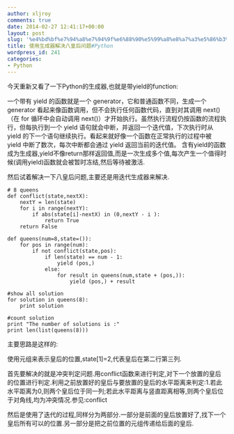 ```yaml
---
author: xljroy
comments: true
date: 2014-02-27 12:41:17+00:00
layout: post
slug: '%e4%bd%bf%e7%94%a8%e7%94%9f%e6%88%90%e5%99%a8%e8%a7%a3%e5%86%b3%e5%85%ab%e7%9a%87%e5%90%8e%e9%97%ae%e9%a2%98python'
title: 使用生成器解决八皇后问题#Python
wordpress_id: 241
categories:
- Python
---
```


今天重新又看了一下Python的生成器,也就是带yield的function:

一个带有 yield 的函数就是一个 generator，它和普通函数不同，生成一个 generator 看起来像函数调用，但不会执行任何函数代码，直到对其调用 next()（在 for 循环中会自动调用 next()）才开始执行。虽然执行流程仍按函数的流程执行，但每执行到一个 yield 语句就会中断，并返回一个迭代值，下次执行时从 yield 的下一个语句继续执行。看起来就好像一个函数在正常执行的过程中被 yield 中断了数次，每次中断都会通过 yield 返回当前的迭代值。
含有yield的函数成为生成器,yield不像return那样返回值,而是一次生成多个值,每次产生一个值得时候(调用yield)函数就会被暂时冻结,然后等待被激活.

然后试着解决一下八皇后问题,主要还是用迭代生成器来解决.

    
    # 8 queens    
    def conflict(state,nextX):  
        nextY = len(state)  
        for i in range(nextY):  
            if abs(state[i]-nextX) in (0,nextY - i ):  
                return True  
        return False  
    
    def queens(num=8,state=()):  
        for pos in range(num):  
            if not conflict(state,pos):  
                if len(state) == num - 1:  
                    yield (pos,)  
                else:  
                    for result in queens(num,state + (pos,)):  
                        yield (pos,) + result                 
    
    #show all solution  
    for solution in queens(8):  
        print solution    
    
    #count solution   
    print "The number of solutions is :"  
    print len(list(queens(8)))




主要思路是这样的:

使用元组来表示皇后的位置,state[1]=2,代表皇后在第二行第三列.

首先要解决的就是冲突判定问题.用conflict函数来进行判定,对下一个放置的皇后的位置进行判定.利用之前放置好的皇后与要放置的皇后的水平距离来判定:1.若此水平距离为0,则两个皇后位于同一列;若此水平距离与竖直距离相等,则两个皇后位于对角线,均为冲突情况.参见:conflict

然后是使用了迭代的过程,同样分为两部分.一部分是前面的皇后放置好了,找下一个皇后所有可以的位置.另一部分是把之前位置的元组传递给后面的皇后.
